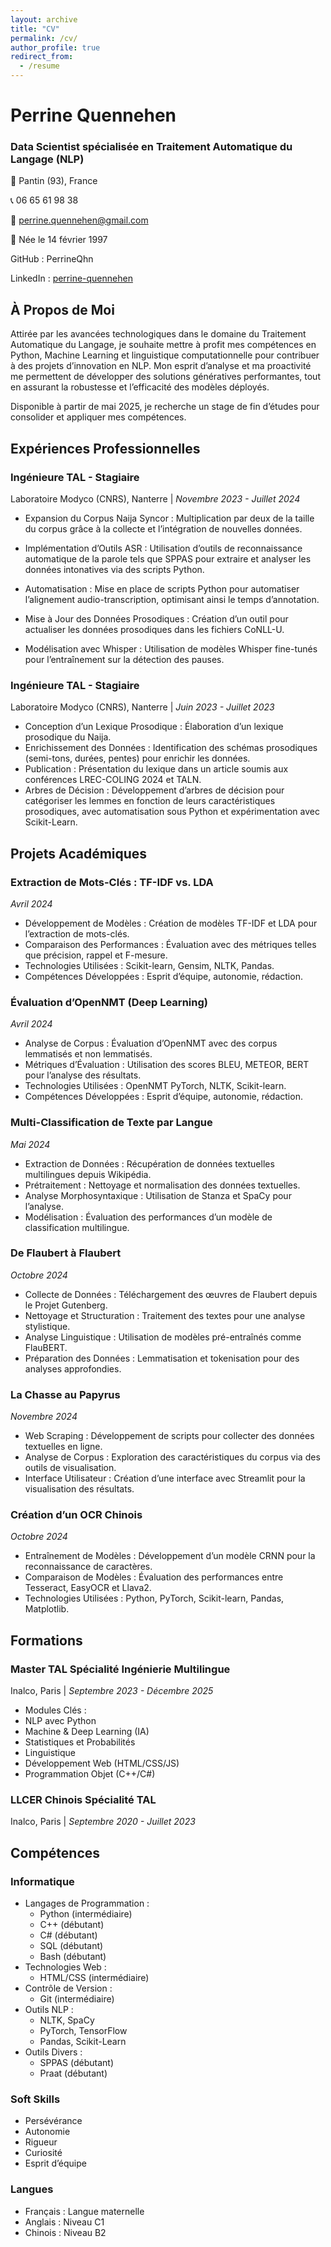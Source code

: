 ```yaml
---
layout: archive
title: "CV"
permalink: /cv/
author_profile: true
redirect_from:
  - /resume
---
```

# **Perrine Quennehen**

### Data Scientist spécialisée en Traitement Automatique du Langage (NLP)

📍 Pantin (93), France 

📞 06 65 61 98 38

📧 perrine.quennehen@gmail.com

📅 Née le 14 février 1997

GitHub : PerrineQhn

LinkedIn : [perrine-quennehen](https://www.linkedin.com/in/perrine-quennehen/)

## **À Propos de Moi**

Attirée par les avancées technologiques dans le domaine du Traitement Automatique du Langage, je souhaite mettre à profit mes compétences en Python, Machine Learning et linguistique computationnelle pour contribuer à des projets d’innovation en NLP. Mon esprit d’analyse et ma proactivité me permettent de développer des solutions génératives performantes, tout en assurant la robustesse et l’efficacité des modèles déployés.

Disponible à partir de mai 2025, je recherche un stage de fin d’études pour consolider et appliquer mes compétences.

## **Expériences Professionnelles**

### Ingénieure TAL - Stagiaire

Laboratoire Modyco (CNRS), Nanterre | 
*Novembre 2023 - Juillet 2024*

- Expansion du Corpus Naija Syncor : Multiplication par deux de la taille du corpus grâce à la collecte et l’intégration de nouvelles données.

- Implémentation d’Outils ASR : Utilisation d’outils de reconnaissance automatique de la parole tels que SPPAS pour extraire et analyser les données intonatives via des scripts Python.

- Automatisation : Mise en place de scripts Python pour automatiser l’alignement audio-transcription, optimisant ainsi le temps d’annotation.

- Mise à Jour des Données Prosodiques : Création d’un outil pour actualiser les données prosodiques dans les fichiers CoNLL-U.

- Modélisation avec Whisper : Utilisation de modèles Whisper fine-tunés pour l’entraînement sur la détection des pauses.

### Ingénieure TAL - Stagiaire

Laboratoire Modyco (CNRS), Nanterre | 
*Juin 2023 - Juillet 2023*

- Conception d’un Lexique Prosodique : Élaboration d’un lexique prosodique du Naija.
- Enrichissement des Données : Identification des schémas prosodiques (semi-tons, durées, pentes) pour enrichir les données.
- Publication : Présentation du lexique dans un article soumis aux conférences LREC-COLING 2024 et TALN.
- Arbres de Décision : Développement d’arbres de décision pour catégoriser les lemmes en fonction de leurs caractéristiques prosodiques, avec automatisation sous Python et expérimentation avec Scikit-Learn.

## **Projets Académiques**

### Extraction de Mots-Clés : TF-IDF vs. LDA

*Avril 2024*

- Développement de Modèles : Création de modèles TF-IDF et LDA pour l’extraction de mots-clés.
- Comparaison des Performances : Évaluation avec des métriques telles que précision, rappel et F-mesure.
- Technologies Utilisées : Scikit-learn, Gensim, NLTK, Pandas.
- Compétences Développées : Esprit d’équipe, autonomie, rédaction.

### Évaluation d’OpenNMT (Deep Learning)

*Avril 2024*

- Analyse de Corpus : Évaluation d’OpenNMT avec des corpus lemmatisés et non lemmatisés.
- Métriques d’Évaluation : Utilisation des scores BLEU, METEOR, BERT pour l’analyse des résultats.
- Technologies Utilisées : OpenNMT PyTorch, NLTK, Scikit-learn.
- Compétences Développées : Esprit d’équipe, autonomie, rédaction.

### Multi-Classification de Texte par Langue

*Mai 2024*

- Extraction de Données : Récupération de données textuelles multilingues depuis Wikipédia.
- Prétraitement : Nettoyage et normalisation des données textuelles.
- Analyse Morphosyntaxique : Utilisation de Stanza et SpaCy pour l’analyse.
- Modélisation : Évaluation des performances d’un modèle de classification multilingue.

### De Flaubert à Flaubert

*Octobre 2024*

- Collecte de Données : Téléchargement des œuvres de Flaubert depuis le Projet Gutenberg.
- Nettoyage et Structuration : Traitement des textes pour une analyse stylistique.
- Analyse Linguistique : Utilisation de modèles pré-entraînés comme FlauBERT.
- Préparation des Données : Lemmatisation et tokenisation pour des analyses approfondies.

### La Chasse au Papyrus

*Novembre 2024*

- Web Scraping : Développement de scripts pour collecter des données textuelles en ligne.
- Analyse de Corpus : Exploration des caractéristiques du corpus via des outils de visualisation.
- Interface Utilisateur : Création d’une interface avec Streamlit pour la visualisation des résultats.

### Création d’un OCR Chinois

*Octobre 2024*

- Entraînement de Modèles : Développement d’un modèle CRNN pour la reconnaissance de caractères.
- Comparaison de Modèles : Évaluation des performances entre Tesseract, EasyOCR et Llava2.
- Technologies Utilisées : Python, PyTorch, Scikit-learn, Pandas, Matplotlib.

## **Formations**

### Master TAL Spécialité Ingénierie Multilingue

Inalco, Paris | 
*Septembre 2023 - Décembre 2025*

- Modules Clés :
- NLP avec Python
- Machine & Deep Learning (IA)
- Statistiques et Probabilités
- Linguistique
- Développement Web (HTML/CSS/JS)
- Programmation Objet (C++/C#)

### LLCER Chinois Spécialité TAL

Inalco, Paris | 
*Septembre 2020 - Juillet 2023*

## **Compétences**

### Informatique

- Langages de Programmation :
	- Python (intermédiaire)
	- C++ (débutant)
	- C# (débutant)
	- SQL (débutant)
	- Bash (débutant)
- Technologies Web :
	- HTML/CSS (intermédiaire)
- Contrôle de Version :
	- Git (intermédiaire)
- Outils NLP :
	- NLTK, SpaCy
	- PyTorch, TensorFlow
	- Pandas, Scikit-Learn
- Outils Divers :
	- SPPAS (débutant)
	- Praat (débutant)

### Soft Skills

- Persévérance
- Autonomie
- Rigueur
- Curiosité
- Esprit d’équipe

### Langues

- Français : Langue maternelle
- Anglais : Niveau C1
- Chinois : Niveau B2